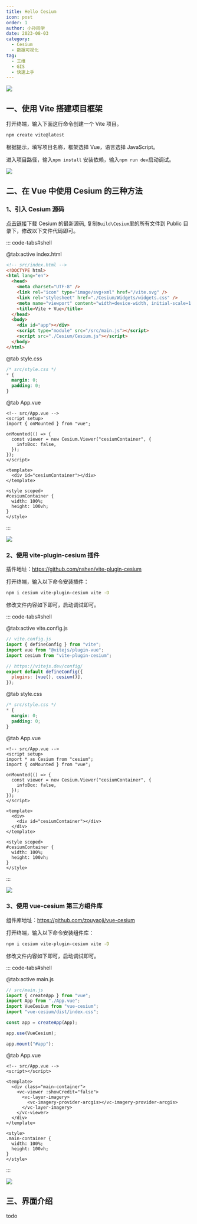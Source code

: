 ```yaml
---
title: Hello Cesium
icon: post
order: 1
author: 小孙同学
date: 2023-08-03
category:
  - Cesium
  - 数据可视化
tag:
  - 三维
  - GIS
  - 快速上手
---
```


![](https://files.sunguoqi.com/brain-images/202308031603172.png)

## 一、使用 Vite 搭建项目框架

打开终端，输入下面这行命令创建一个 Vite 项目。

```bash
npm create vite@latest
```

根据提示，填写项目名称，框架选择 Vue，语言选择 JavaScript。

进入项目路径，输入`npm install` 安装依赖，输入`npm run dev`启动调试。

![](https://files.sunguoqi.com/brain-images/202308031518872.png)

## 二、在 Vue 中使用 Cesium 的三种方法

### 1、引入 Cesium 源码

[点击链接](https://cesium.com/downloads/)下载 Cesium 的最新源码, 复制`Build\Cesium`里的所有文件到 Public 目录下，修改以下文件代码即可。

::: code-tabs#shell

@tab:active index.html

```html
<!-- src/index.html -->
<!DOCTYPE html>
<html lang="en">
  <head>
    <meta charset="UTF-8" />
    <link rel="icon" type="image/svg+xml" href="/vite.svg" />
    <link rel="stylesheet" href="./Cesium/Widgets/widgets.css" />
    <meta name="viewport" content="width=device-width, initial-scale=1.0" />
    <title>Vite + Vue</title>
  </head>
  <body>
    <div id="app"></div>
    <script type="module" src="/src/main.js"></script>
    <script src="./Cesium/Cesium.js"></script>
  </body>
</html>
```

@tab style.css

```css
/* src/style.css */
* {
  margin: 0;
  padding: 0;
}
```

@tab App.vue

```vue
<!-- src/App.vue -->
<script setup>
import { onMounted } from "vue";

onMounted(() => {
  const viewer = new Cesium.Viewer("cesiumContainer", {
    infoBox: false,
  });
});
</script>

<template>
  <div id="cesiumContainer"></div>
</template>

<style scoped>
#cesiumContainer {
  width: 100%;
  height: 100vh;
}
</style>
```

:::

![](https://files.sunguoqi.com/brain-images/202308031549743.png)

### 2、使用 vite-plugin-cesium 插件

插件地址：https://github.com/nshen/vite-plugin-cesium

打开终端，输入以下命令安装插件：

```bash
npm i cesium vite-plugin-cesium vite -D
```

修改文件内容如下即可，启动调试即可。

::: code-tabs#shell

@tab:active vite.config.js

```js
// vite.config.js
import { defineConfig } from "vite";
import vue from "@vitejs/plugin-vue";
import cesium from "vite-plugin-cesium";

// https://vitejs.dev/config/
export default defineConfig({
  plugins: [vue(), cesium()],
});
```

@tab style.css

```css
/* src/style.css */
* {
  margin: 0;
  padding: 0;
}
```

@tab App.vue

```vue
<!-- src/App.vue -->
<script setup>
import * as Cesium from "cesium";
import { onMounted } from "vue";

onMounted(() => {
  const viewer = new Cesium.Viewer("cesiumContainer", {
    infoBox: false,
  });
});
</script>

<template>
  <div>
    <div id="cesiumContainer"></div>
  </div>
</template>

<style scoped>
#cesiumContainer {
  width: 100%;
  height: 100vh;
}
</style>
```

:::

![](https://files.sunguoqi.com/brain-images/202308031832119.png)

### 3、使用 vue-cesium 第三方组件库

组件库地址：https://github.com/zouyaoji/vue-cesium

打开终端，输入以下命令安装组件库：

```bash
npm i cesium vite-plugin-cesium vite -D
```

修改文件内容如下即可，启动调试即可。

::: code-tabs#shell

@tab:active main.js

```js
// src/main.js
import { createApp } from "vue";
import App from "./App.vue";
import VueCesium from "vue-cesium";
import "vue-cesium/dist/index.css";

const app = createApp(App);

app.use(VueCesium);

app.mount("#app");
```

@tab App.vue

```vue
<!-- src/App.vue -->
<script></script>

<template>
  <div class="main-container">
    <vc-viewer :showCredit="false">
      <vc-layer-imagery>
        <vc-imagery-provider-arcgis></vc-imagery-provider-arcgis>
      </vc-layer-imagery>
    </vc-viewer>
  </div>
</template>

<style>
.main-container {
  width: 100%;
  height: 100vh;
}
</style>
```

:::

![](https://files.sunguoqi.com/brain-images/202308031842390.png)

## 三、界面介绍

todo

